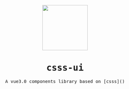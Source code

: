<p align="center">
  <img width="144px" src="https://hansuhhi.github.io/csss-ui/images/logo.png" />
</p>
<h1 align="center">
  <samp>csss-ui</samp>
</h1>

<p align="center">
  <samp>A vue3.0 components library based on [csss]()</samp>
</p>
